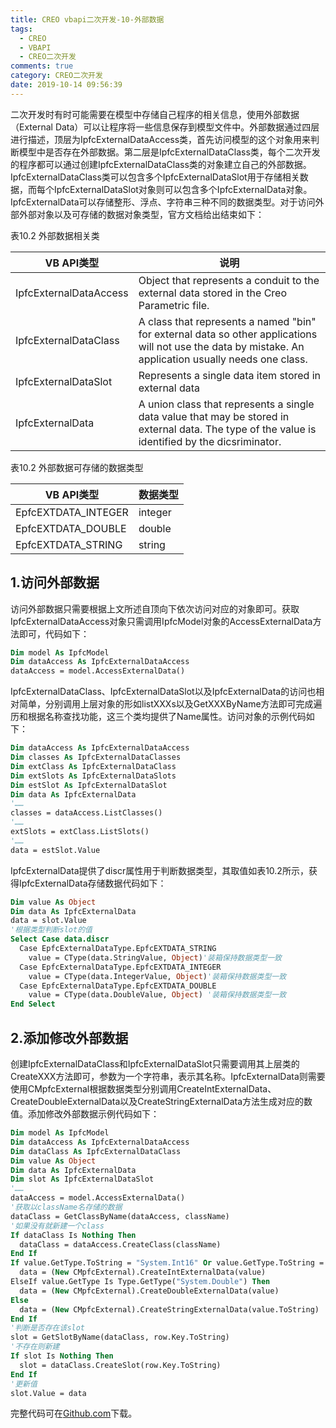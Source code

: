 ```yaml
---
title: CREO vbapi二次开发-10-外部数据
tags:
  - CREO
  - VBAPI
  - CREO二次开发
comments: true
category: CREO二次开发
date: 2019-10-14 09:56:39
---
```



二次开发时有时可能需要在模型中存储自己程序的相关信息，使用外部数据（External Data）可以让程序将一些信息保存到模型文件中。外部数据通过四层进行描述，顶层为IpfcExternalDataAccess类，首先访问模型的这个对象用来判断模型中是否存在外部数据。第二层是IpfcExternalDataClass类，每个二次开发的程序都可以通过创建IpfcExternalDataClass类的对象建立自己的外部数据。IpfcExternalDataClass类可以包含多个IpfcExternalDataSlot用于存储相关数据，而每个IpfcExternalDataSlot对象则可以包含多个IpfcExternalData对象。IpfcExternalData可以存储整形、浮点、字符串三种不同的数据类型。对于访问外部外部对象以及可存储的数据对象类型，官方文档给出结束如下：

表10.2 外部数据相关类

| VB API类型             | 说明                                                         |
| ---------------------- | ------------------------------------------------------------ |
| IpfcExternalDataAccess | Object that represents a conduit to the external data stored in the Creo Parametric file.  |
| IpfcExternalDataClass  | A class that represents a named "bin" for external data so other applications will not use the data by mistake. An application usually needs one class.  |
| IpfcExternalDataSlot   | Represents a single data item stored in external data  |
| IpfcExternalData       | A union class that represents a single data value that may be stored in external data. The type of the value is identified by the dicsriminator.  |

表10.2 外部数据可存储的数据类型

| VB API类型          | 数据类型 |
| ------------------- | -------- |
| EpfcEXTDATA_INTEGER | integer  |
| EpfcEXTDATA_DOUBLE  | double   |
| EpfcEXTDATA_STRING  | string   |

## 1.访问外部数据

访问外部数据只需要根据上文所述自顶向下依次访问对应的对象即可。获取IpfcExternalDataAccess对象只需调用IpfcModel对象的AccessExternalData方法即可，代码如下：

```vb
Dim model As IpfcModel
Dim dataAccess As IpfcExternalDataAccess
dataAccess = model.AccessExternalData()
```

IpfcExternalDataClass、IpfcExternalDataSlot以及IpfcExternalData的访问也相对简单，分别调用上层对象的形如listXXXs以及GetXXXByName方法即可完成遍历和根据名称查找功能，这三个类均提供了Name属性。访问对象的示例代码如下：

```vb
Dim dataAccess As IpfcExternalDataAccess
Dim classes As IpfcExternalDataClasses
Dim extClass As IpfcExternalDataClass
Dim extSlots As IpfcExternalDataSlots
Dim estSlot As IpfcExternalDataSlot
Dim data As IpfcExternalData
'……
classes = dataAccess.ListClasses()
'……
extSlots = extClass.ListSlots()
'……
data = estSlot.Value
```

IpfcExternalData提供了discr属性用于判断数据类型，其取值如表10.2所示，获得IpfcExternalData存储数据代码如下：

```vb
Dim value As Object
Dim data As IpfcExternalData
data = slot.Value
'根据类型判断slot的值
Select Case data.discr
  Case EpfcExternalDataType.EpfcEXTDATA_STRING
    value = CType(data.StringValue, Object)'装箱保持数据类型一致
  Case EpfcExternalDataType.EpfcEXTDATA_INTEGER
    value = CType(data.IntegerValue, Object)'装箱保持数据类型一致
  Case EpfcExternalDataType.EpfcEXTDATA_DOUBLE
    value = CType(data.DoubleValue, Object) '装箱保持数据类型一致
End Select
```

## 2.添加修改外部数据

创建IpfcExternalDataClass和IpfcExternalDataSlot只需要调用其上层类的CreateXXX方法即可，参数为一个字符串，表示其名称。IpfcExternalData则需要使用CMpfcExternal根据数据类型分别调用CreateIntExternalData、CreateDoubleExternalData以及CreateStringExternalData方法生成对应的数值。添加修改外部数据示例代码如下：

```vb
Dim model As IpfcModel
Dim dataAccess As IpfcExternalDataAccess
Dim dataClass As IpfcExternalDataClass
Dim value As Object
Dim data As IpfcExternalData
Dim slot As IpfcExternalDataSlot
'……
dataAccess = model.AccessExternalData()
'获取以className名存储的数据
dataClass = GetClassByName(dataAccess, className)
'如果没有就新建一个class
If dataClass Is Nothing Then
  dataClass = dataAccess.CreateClass(className)
End If
If value.GetType.ToString = "System.Int16" Or value.GetType.ToString = "System.Int32" Or value.GetType.ToString = "System.Byte" Then
  data = (New CMpfcExternal).CreateIntExternalData(value)
ElseIf value.GetType Is Type.GetType("System.Double") Then
  data = (New CMpfcExternal).CreateDoubleExternalData(value)
Else
  data = (New CMpfcExternal).CreateStringExternalData(value.ToString)
End If
'判断是否存在该slot
slot = GetSlotByName(dataClass, row.Key.ToString)
'不存在则新建
If slot Is Nothing Then
  slot = dataClass.CreateSlot(row.Key.ToString)
End If
'更新值
slot.Value = data
```

完整代码可在<a href="https://github.com/slacker-HD/creo_vbapi" target="_blank">Github.com</a>下载。
